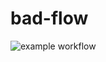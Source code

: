 # bad-flow
![example workflow](https://github.com/melisa-calderon/bad-flow/actions/workflows/check.yaml/badge.svg)

